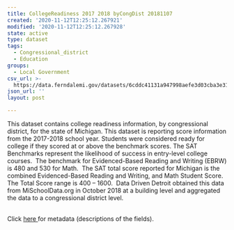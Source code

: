 ```yaml
---
title: CollegeReadiness 2017 2018 byCongDist 20181107
created: '2020-11-12T12:25:12.267921'
modified: '2020-11-12T12:25:12.267928'
state: active
type: dataset
tags:
  - Congressional_district
  - Education
groups:
  - Local Government
csv_url: >-
  https://data.ferndalemi.gov/datasets/6cddc41131a947998aefe3d03cba3e31_0.csv?outSR=%7B%22latestWkid%22%3A2898%2C%22wkid%22%3A2898%7D
json_url: ''
layout: post

---
```

This dataset contains college readiness information, by congressional district, for the state of Michigan. This dataset is reporting score information from the 2017-2018 school year. Students were considered ready for college if they scored at or above the benchmark scores. The SAT Benchmarks represent the likelihood of success in entry-level college courses.  The benchmark for Evidenced-Based Reading and Writing (EBRW) is 480 and 530 for Math.  The SAT total score reported for Michigan is the combined Evidenced-Based Reading and Writing, and Math Student Score. The Total Score range is 400 – 1600.  Data Driven Detroit obtained this data from MiSchoolData.org in October 2018 at a building level and aggregated the data to a congressional district level.<div><br /></div><div><div>Click <a href='http://www.datadrivendetroit.org/metadata/CollegeReadiness_20172018_byCongressionalDistrict_Metadata_20181108.xlsx' target='_blank'>here </a>for metadata (descriptions of the fields).</div></div><div><br /></div>
